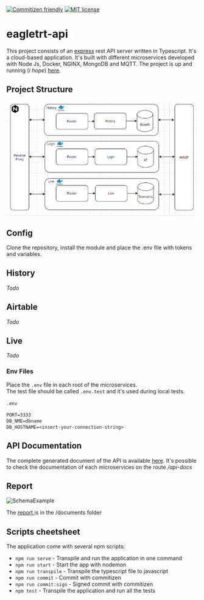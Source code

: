 [![Commitizen friendly](https://img.shields.io/badge/commitizen-friendly-brightgreen.svg)](http://commitizen.github.io/cz-cli/)
[![MIT license](https://img.shields.io/badge/License-MIT-blue.svg)](https://github.com/lucagump/eagletrt-api/blob/main/LICENSE)

# eagletrt-api
This project consists of an [express](https://expressjs.com/) rest API server written in Typescript.
It's a cloud-based application. It's built with different microservices developed with Node Js, Docker, NGINX, MongoDB and MQTT. The project is up and running (_i hope_) [here](https://theuselessweb.com/).


## Project Structure

![SchemaOverview](documents/draft-version.PNG)

## Config

Clone the repository, install the module and place the .env file with tokens and variables. 

## History

_Todo_

## Airtable

_Todo_

## Live

_Todo_

### Env Files
Place the `.env` file in each root of the microservices.<br>
The test file should be called `.env.test` and it's used during local tests.<br>

`.env`
```
PORT=3333
DB_NME=dbname
DB_HOSTNAME=<insert-your-connection-string>
```

## API Documentation 

The complete generated document of the API is available [here](https://documenter.getpostman.com/view/3504740/TVCjx5xT#33c906b0-350f-4e19-a0e6-09d6a9aab648). It's possible to check the documentation of each microservices on the route _/api-docs_ 

## Report

![SchemaExample](documents/to-do.png)

The [report ](https://github.com/lucagump/eagletrt-api/blob/main/documents/report.pdf) is in the /documents folder  

## Scripts cheetsheet
The application come with several npm scripts:
* `npm run serve` - Transpile and run the application in one command
* `npm run start` - Start the app with nodemon
* `npm run transpile` - Transpile the typescript file to javascript
* `npm run commit` - Commit with commitizen
* `npm run commit:sign` - Signed commit with commitizen
* `npm test` - Transpile the application and run all the tests
